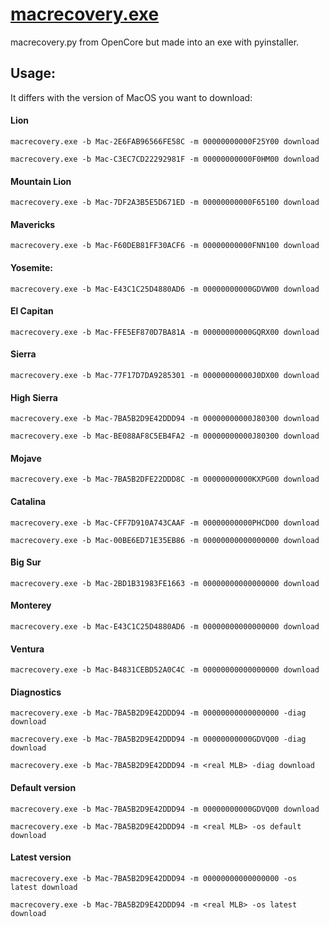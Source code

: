 # [macrecovery.exe](https://github.com/usefulstuffs/macrecovery.exe/releases/latest/download/macrecovery.exe)
macrecovery.py from OpenCore but made into an exe with pyinstaller.

## Usage:
It differs with the version of MacOS you want to download:
#### Lion
```
macrecovery.exe -b Mac-2E6FAB96566FE58C -m 00000000000F25Y00 download
```
```
macrecovery.exe -b Mac-C3EC7CD22292981F -m 00000000000F0HM00 download
```

#### Mountain Lion
```
macrecovery.exe -b Mac-7DF2A3B5E5D671ED -m 00000000000F65100 download
```

#### Mavericks
```
macrecovery.exe -b Mac-F60DEB81FF30ACF6 -m 00000000000FNN100 download
```

#### Yosemite:
```
macrecovery.exe -b Mac-E43C1C25D4880AD6 -m 00000000000GDVW00 download
```

#### El Capitan
```
macrecovery.exe -b Mac-FFE5EF870D7BA81A -m 00000000000GQRX00 download
```

#### Sierra
```
macrecovery.exe -b Mac-77F17D7DA9285301 -m 00000000000J0DX00 download
```

#### High Sierra
```
macrecovery.exe -b Mac-7BA5B2D9E42DDD94 -m 00000000000J80300 download
```
```
macrecovery.exe -b Mac-BE088AF8C5EB4FA2 -m 00000000000J80300 download
```

#### Mojave
```
macrecovery.exe -b Mac-7BA5B2DFE22DDD8C -m 00000000000KXPG00 download
```

#### Catalina
```
macrecovery.exe -b Mac-CFF7D910A743CAAF -m 00000000000PHCD00 download
```
```
macrecovery.exe -b Mac-00BE6ED71E35EB86 -m 00000000000000000 download
```

#### Big Sur
```
macrecovery.exe -b Mac-2BD1B31983FE1663 -m 00000000000000000 download
```

#### Monterey
```
macrecovery.exe -b Mac-E43C1C25D4880AD6 -m 00000000000000000 download
```

#### Ventura
```
macrecovery.exe -b Mac-B4831CEBD52A0C4C -m 00000000000000000 download
```

#### Diagnostics
```
macrecovery.exe -b Mac-7BA5B2D9E42DDD94 -m 00000000000000000 -diag download
```
```
macrecovery.exe -b Mac-7BA5B2D9E42DDD94 -m 00000000000GDVQ00 -diag download
```
```
macrecovery.exe -b Mac-7BA5B2D9E42DDD94 -m <real MLB> -diag download
```

#### Default version
```
macrecovery.exe -b Mac-7BA5B2D9E42DDD94 -m 00000000000GDVQ00 download
```
```
macrecovery.exe -b Mac-7BA5B2D9E42DDD94 -m <real MLB> -os default download
```

#### Latest version
```
macrecovery.exe -b Mac-7BA5B2D9E42DDD94 -m 00000000000000000 -os latest download
```
```
macrecovery.exe -b Mac-7BA5B2D9E42DDD94 -m <real MLB> -os latest download
```
